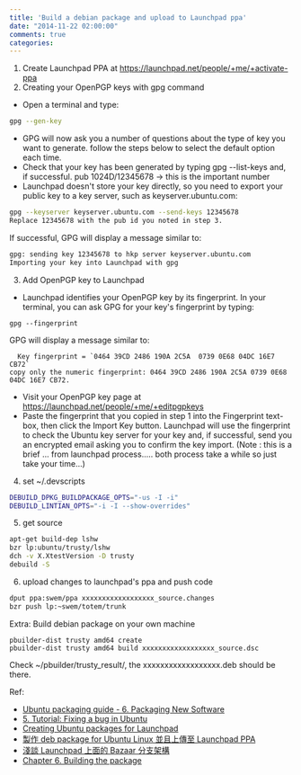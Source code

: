 ```yaml
---
title: 'Build a debian package and upload to Launchpad ppa'
date: "2014-11-22 02:00:00"
comments: true
categories: 
---
```

1. Create Launchpad PPA at https://launchpad.net/people/+me/+activate-ppa
2. Creating your OpenPGP keys with gpg command
  * Open a terminal and type:
``` bash
gpg --gen-key
```
  * GPG will now ask you a number of questions about the type of key you want to generate. follow the steps below to select the default option each time.
  * Check that your key has been generated by typing gpg --list-keys and, if successful.
pub 1024D/12345678 -> this is the important number
  * Launchpad doesn't store your key directly, so you need to export your public key to a key server, such as keyserver.ubuntu.com:
``` bash
gpg --keyserver keyserver.ubuntu.com --send-keys 12345678
Replace 12345678 with the pub id you noted in step 3.
```
If successful, GPG will display a message similar to:
``` bash
gpg: sending key 12345678 to hkp server keyserver.ubuntu.com
Importing your key into Launchpad with gpg
```

3. Add OpenPGP key to Launchpad
  * Launchpad identifies your OpenPGP key by its fingerprint. In your terminal, you can ask GPG for your key's fingerprint by typing:
```
gpg --fingerprint
```
GPG will display a message similar to:
```
  Key fingerprint = `0464 39CD 2486 190A 2C5A  0739 0E68 04DC 16E7 CB72`
copy only the numeric fingerprint: 0464 39CD 2486 190A 2C5A 0739 0E68 04DC 16E7 CB72.
```
  * Visit your OpenPGP key page at https://launchpad.net/people/+me/+editpgpkeys
  * Paste the fingerprint that you copied in step 1 into the Fingerprint text-box, then click the Import Key button. Launchpad will use the fingerprint to check the Ubuntu key server for your key and, if successful, send you an encrypted email asking you to confirm the key import. (Note : this is a brief ... from launchpad process..... both process take a while so just take your time...)

4. set ~/.devscripts
``` bash
DEBUILD_DPKG_BUILDPACKAGE_OPTS="-us -I -i"
DEBUILD_LINTIAN_OPTS="-i -I --show-overrides"
```
5. get source
``` bash
apt-get build-dep lshw
bzr lp:ubuntu/trusty/lshw
dch -v X.XtestVersion -D trusty
debuild -S
```
6. upload changes to launchpad's ppa and push code
``` bash
dput ppa:swem/ppa xxxxxxxxxxxxxxxxxx_source.changes
bzr push lp:~swem/totem/trunk
```

Extra: Build debian package on your own machine
```
pbuilder-dist trusty amd64 create
pbuilder-dist trusty amd64 build xxxxxxxxxxxxxxxxxx_source.dsc
```
Check ~/pbuilder/trusty_result/, the xxxxxxxxxxxxxxxxxx.deb should be there.

Ref:
- [Ubuntu packaging guide - 6. Packaging New Software](http://packaging.ubuntu.com/html/packaging-new-software.html)
- [5. Tutorial: Fixing a bug in Ubuntu](http://packaging.ubuntu.com/html/fixing-a-bug-example.html)
- [Creating Ubuntu packages for Launchpad](http://failshell.io/devel/creating-ubuntu-packages-for-launchpad/)
- [製作 deb package for Ubuntu Linux 並且上傳至 Launchpad PPA](http://fourdollars.blogspot.tw/2009/07/deb-package-for-ubuntu-linux-launchpad_3385.html)
- [淺談 Launchpad 上面的 Bazaar 分支架構](http://fourdollars.blogspot.tw/2012/11/launchpad-bazaar.html)
- [Chapter 6. Building the package](https://www.debian.org/doc/manuals/maint-guide/build.en.html)